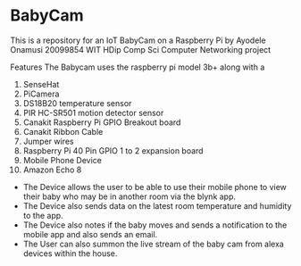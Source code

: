 # BabyCam 
This is a repository for an IoT BabyCam on a Raspberry Pi by Ayodele Onamusi 20099854 WIT HDip Comp Sci Computer Networking project

Features
The Babycam uses the raspberry pi model 3b+ along with a 
  1. SenseHat
  2. PiCamera
  3. DS18B20 temperature sensor
  4. PIR HC-SR501 motion detector sensor
  5. Canakit Raspberry Pi GPIO Breakout board
  6. Canakit Ribbon Cable
  7. Jumper wires
  8. Raspberry Pi 40 Pin GPIO 1 to 2 expansion board
  9. Mobile Phone Device
  10. Amazon Echo 8

* The Device allows the user to be able to use their mobile phone to view their baby who may be in another room via the blynk app.
* The Device also sends data on the latest room temperature and humidity to the app.
* The Device also notes if the baby moves and sends a notification to the mobile app and also sends an email.
* The User can also summon the live stream of the baby cam from alexa devices within the house.






 


